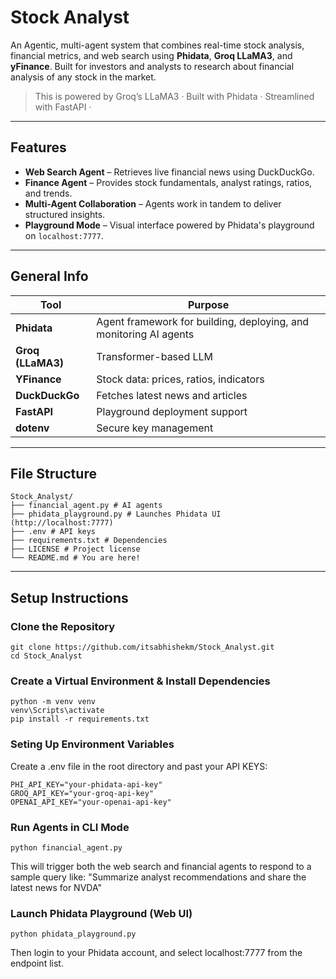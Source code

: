 # Stock  Analyst

An Agentic, multi-agent system that combines real-time stock analysis, financial metrics, and web search using **Phidata**, **Groq LLaMA3**, and **yFinance**. Built for investors and analysts to research about financial analysis of any stock in the market.

> This is powered by Groq’s LLaMA3 · Built with Phidata · Streamlined with FastAPI ·
---

## Features

- **Web Search Agent** – Retrieves live financial news using DuckDuckGo.
- **Finance Agent** – Provides stock fundamentals, analyst ratings, ratios, and trends.
- **Multi-Agent Collaboration** – Agents work in tandem to deliver structured insights.
- **Playground Mode** – Visual interface powered by Phidata's playground on `localhost:7777`.

---
## General Info

| Tool              | Purpose                                |
| ----------------- | -------------------------------------- |
| **Phidata**       | Agent framework for building, deploying, and monitoring AI agents  |
| **Groq (LLaMA3)** | Transformer-based LLM            |
| **YFinance**      | Stock data: prices, ratios, indicators |
| **DuckDuckGo**    | Fetches latest news and articles       |
| **FastAPI**       | Playground deployment support          |
| **dotenv**        | Secure key management                  |

---

## File Structure
```
Stock_Analyst/
├── financial_agent.py # AI agents
├── phidata_playground.py # Launches Phidata UI (http://localhost:7777)
├── .env # API keys
├── requirements.txt # Dependencies
├── LICENSE # Project license
└── README.md # You are here!
```
---

## Setup Instructions

### Clone the Repository

```
git clone https://github.com/itsabhishekm/Stock_Analyst.git
cd Stock_Analyst
```

### Create a Virtual Environment & Install Dependencies

```
python -m venv venv
venv\Scripts\activate
pip install -r requirements.txt

```
### Seting Up Environment Variables

Create a .env file in the root directory and past your API KEYS:

```
PHI_API_KEY="your-phidata-api-key"
GROQ_API_KEY="your-groq-api-key"
OPENAI_API_KEY="your-openai-api-key"
```

### Run Agents in CLI Mode

```
python financial_agent.py
```
This will trigger both the web search and financial agents to respond to a sample query like:
"Summarize analyst recommendations and share the latest news for NVDA"

### Launch Phidata Playground (Web UI)

```
python phidata_playground.py
```
Then login to your Phidata account, and select localhost:7777 from the endpoint list.
